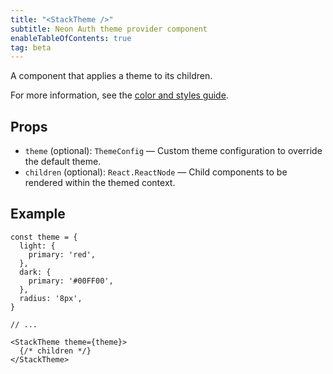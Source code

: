 ```yaml
---
title: "<StackTheme />"
subtitle: Neon Auth theme provider component
enableTableOfContents: true
tag: beta
---
```


A component that applies a theme to its children.

For more information, see the [color and styles guide](/docs/neon-auth/customization/custom-styles).

## Props

- `theme` (optional): `ThemeConfig` — Custom theme configuration to override the default theme.
- `children` (optional): `React.ReactNode` — Child components to be rendered within the themed context.

## Example

```tsx
const theme = {
  light: {
    primary: 'red',
  },
  dark: {
    primary: '#00FF00',
  },
  radius: '8px',
}

// ...

<StackTheme theme={theme}>
  {/* children */}
</StackTheme>
```
